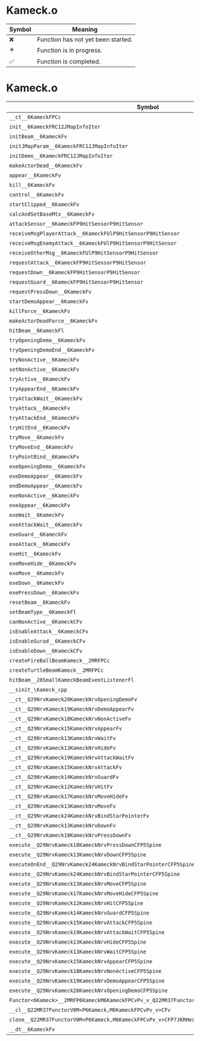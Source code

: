 # Kameck.o
| Symbol | Meaning 
| ------------- | ------------- 
| :x: | Function has not yet been started. 
| :eight_pointed_black_star: | Function is in progress. 
| :white_check_mark: | Function is completed. 


# Kameck.o
| Symbol | Decompiled? |
| ------------- | ------------- |
| `__ct__6KameckFPCc` | :x: |
| `init__6KameckFRC12JMapInfoIter` | :x: |
| `initBeam__6KameckFv` | :x: |
| `initJMapParam__6KameckFRC12JMapInfoIter` | :x: |
| `initDemo__6KameckFRC12JMapInfoIter` | :x: |
| `makeActorDead__6KameckFv` | :x: |
| `appear__6KameckFv` | :x: |
| `kill__6KameckFv` | :x: |
| `control__6KameckFv` | :x: |
| `startClipped__6KameckFv` | :x: |
| `calcAndSetBaseMtx__6KameckFv` | :x: |
| `attackSensor__6KameckFP9HitSensorP9HitSensor` | :x: |
| `receiveMsgPlayerAttack__6KameckFUlP9HitSensorP9HitSensor` | :x: |
| `receiveMsgEnemyAttack__6KameckFUlP9HitSensorP9HitSensor` | :x: |
| `receiveOtherMsg__6KameckFUlP9HitSensorP9HitSensor` | :x: |
| `requestAttack__6KameckFP9HitSensorP9HitSensor` | :x: |
| `requestDown__6KameckFP9HitSensorP9HitSensor` | :x: |
| `requestGuard__6KameckFP9HitSensorP9HitSensor` | :x: |
| `requestPressDown__6KameckFv` | :x: |
| `startDemoAppear__6KameckFv` | :x: |
| `killForce__6KameckFv` | :x: |
| `makeActorDeadForce__6KameckFv` | :x: |
| `hitBeam__6KameckFl` | :x: |
| `tryOpeningDemo__6KameckFv` | :x: |
| `tryOpeningDemoEnd__6KameckFv` | :x: |
| `tryNonActive__6KameckFv` | :x: |
| `setNonActive__6KameckFv` | :x: |
| `tryActive__6KameckFv` | :x: |
| `tryAppearEnd__6KameckFv` | :x: |
| `tryAttackWait__6KameckFv` | :x: |
| `tryAttack__6KameckFv` | :x: |
| `tryAttackEnd__6KameckFv` | :x: |
| `tryHitEnd__6KameckFv` | :x: |
| `tryMove__6KameckFv` | :x: |
| `tryMoveEnd__6KameckFv` | :x: |
| `tryPointBind__6KameckFv` | :x: |
| `exeOpeningDemo__6KameckFv` | :x: |
| `exeDemoAppear__6KameckFv` | :x: |
| `endDemoAppear__6KameckFv` | :x: |
| `exeNonActive__6KameckFv` | :x: |
| `exeAppear__6KameckFv` | :x: |
| `exeWait__6KameckFv` | :x: |
| `exeAttackWait__6KameckFv` | :x: |
| `exeGuard__6KameckFv` | :x: |
| `exeAttack__6KameckFv` | :x: |
| `exeHit__6KameckFv` | :x: |
| `exeMoveHide__6KameckFv` | :x: |
| `exeMove__6KameckFv` | :x: |
| `exeDown__6KameckFv` | :x: |
| `exePressDown__6KameckFv` | :x: |
| `resetBeam__6KameckFv` | :x: |
| `setBeamType__6KameckFl` | :x: |
| `canNonActive__6KameckCFv` | :x: |
| `isEnableAttack__6KameckCFv` | :x: |
| `isEnableGurad__6KameckCFv` | :x: |
| `isEnableDown__6KameckCFv` | :x: |
| `createFireBallBeamKameck__2MRFPCc` | :x: |
| `createTurtleBeamKameck__2MRFPCc` | :x: |
| `hitBeam__28SmallKameckBeamEventListenerFl` | :x: |
| `__sinit_\Kameck_cpp` | :x: |
| `__ct__Q29NrvKameck20KameckNrvOpeningDemoFv` | :x: |
| `__ct__Q29NrvKameck19KameckNrvDemoAppearFv` | :x: |
| `__ct__Q29NrvKameck18KameckNrvNonActiveFv` | :x: |
| `__ct__Q29NrvKameck15KameckNrvAppearFv` | :x: |
| `__ct__Q29NrvKameck13KameckNrvWaitFv` | :x: |
| `__ct__Q29NrvKameck13KameckNrvHideFv` | :x: |
| `__ct__Q29NrvKameck19KameckNrvAttackWaitFv` | :x: |
| `__ct__Q29NrvKameck15KameckNrvAttackFv` | :x: |
| `__ct__Q29NrvKameck14KameckNrvGuardFv` | :x: |
| `__ct__Q29NrvKameck12KameckNrvHitFv` | :x: |
| `__ct__Q29NrvKameck17KameckNrvMoveHideFv` | :x: |
| `__ct__Q29NrvKameck13KameckNrvMoveFv` | :x: |
| `__ct__Q29NrvKameck24KameckNrvBindStarPointerFv` | :x: |
| `__ct__Q29NrvKameck13KameckNrvDownFv` | :x: |
| `__ct__Q29NrvKameck18KameckNrvPressDownFv` | :x: |
| `execute__Q29NrvKameck18KameckNrvPressDownCFP5Spine` | :x: |
| `execute__Q29NrvKameck13KameckNrvDownCFP5Spine` | :x: |
| `executeOnEnd__Q29NrvKameck24KameckNrvBindStarPointerCFP5Spine` | :x: |
| `execute__Q29NrvKameck24KameckNrvBindStarPointerCFP5Spine` | :x: |
| `execute__Q29NrvKameck13KameckNrvMoveCFP5Spine` | :x: |
| `execute__Q29NrvKameck17KameckNrvMoveHideCFP5Spine` | :x: |
| `execute__Q29NrvKameck12KameckNrvHitCFP5Spine` | :x: |
| `execute__Q29NrvKameck14KameckNrvGuardCFP5Spine` | :x: |
| `execute__Q29NrvKameck15KameckNrvAttackCFP5Spine` | :x: |
| `execute__Q29NrvKameck19KameckNrvAttackWaitCFP5Spine` | :x: |
| `execute__Q29NrvKameck13KameckNrvHideCFP5Spine` | :x: |
| `execute__Q29NrvKameck13KameckNrvWaitCFP5Spine` | :x: |
| `execute__Q29NrvKameck15KameckNrvAppearCFP5Spine` | :x: |
| `execute__Q29NrvKameck18KameckNrvNonActiveCFP5Spine` | :x: |
| `execute__Q29NrvKameck19KameckNrvDemoAppearCFP5Spine` | :x: |
| `execute__Q29NrvKameck20KameckNrvOpeningDemoCFP5Spine` | :x: |
| `Functor<6Kameck>__2MRFP6KameckM6KameckFPCvPv_v_Q22MR37FunctorV0M<P6Kameck,M6KameckFPCvPv_v>` | :x: |
| `__cl__Q22MR37FunctorV0M<P6Kameck,M6KameckFPCvPv_v>CFv` | :x: |
| `clone__Q22MR37FunctorV0M<P6Kameck,M6KameckFPCvPv_v>CFP7JKRHeap` | :x: |
| `__dt__6KameckFv` | :x: |
